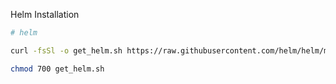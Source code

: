 Helm Installation
```bash
# helm
```
```bash
curl -fsSl -o get_helm.sh https://raw.githubusercontent.com/helm/helm/master/scripts/get-helm-3
```
```bash
chmod 700 get_helm.sh
```
